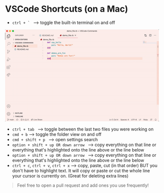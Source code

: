 # VSCode Shortcuts (on a Mac)

- ```ctrl + ` ``` --> toggle the built-in terminal on and off
  
![](terminal.gif)

- ```ctrl + tab ``` --> toggle between the last two files you were working on
- ```cmd + b``` --> toggle the folder view on and off
- ```cmd + shift + p ``` --> open settings search
- ```option + shift + up OR down arrow ``` --> copy everything on that line or everything that's highlighted onto the line above or the line below
- ```option + shift + up OR down arrow ``` --> copy everything on that line or everything that's highlighted onto the line above or the line below
- ```ctrl + c```, ```ctrl + v```, ```ctrl + x``` --> copy, paste, cut (in that order) BUT you don't have to highlight text. It will copy or paste or cut the whole line your cursor is currently on. (Great for deleting extra lines)


> Feel free to open a pull request and add ones you use frequently!